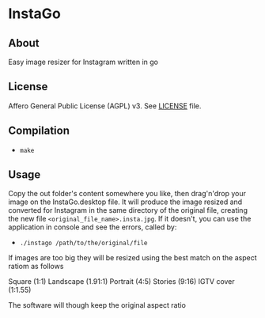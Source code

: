# InstaGo

## About
Easy image resizer for Instagram written in go

## License
Affero General Public License (AGPL) v3. See [LICENSE](LICENSE) file.

## Compilation
- `make`

## Usage
Copy the out folder's content somewhere you like, then drag'n'drop your image on the InstaGo.desktop file.
It will produce the image resized and converted for Instagram in the same directory of the original file, creating the new file `<original_file_name>.insta.jpg`. If it doesn't, you can use the application in console and see the errors, called by:

- `./instago /path/to/the/original/file`

If images are too big they will be resized using the best match on the aspect ratiom as follows

Square (1:1)
Landscape (1.91:1)
Portrait (4:5)
Stories (9:16)
IGTV cover (1:1.55)

The software will though keep the original aspect ratio

